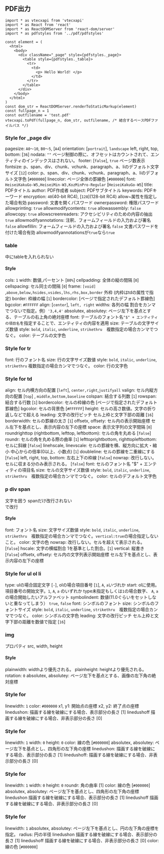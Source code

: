 ## PDF出力
```tsx: //server/ssr.pdf.tsx
import * as vtecxapi from 'vtecxapi'
import * as React from 'react'
import * as ReactDOMServer from 'react-dom/server'
import * as pdfstyles from '../pdf/pdfstyles'

const element = (
  <html>
    <body>
      <div className="_page" style={pdfstyles._page}>
        <table style={pdfstyles._table}>
          <tr>
            <td>
              <p> Hello World! </p>
            </td>
          </tr>
        </table>
      </div>
    </body>
  </html>
)
const dom_str = ReactDOMServer.renderToStaticMarkup(element)
const fullpage_n = 1
const outfilename = 'test.pdf'
vtecxapi.toPdf(fullpage_n, dom_str, outfilename, /* 結合するベースPDFファイルパス */)
```
### Style for _page div
pagesize: `A0～10`, `B0～5`, [`A4`]
orientation: [`portrait`], `landscape`
left, right, top, bottom: [`36`]
nodata: `""` ページ制御の際に、オフセットはカウントされて、エンティティのインデックスはされない。
footer: [`false`], `true` ページ数表示
fontsize: p、span、div、chunk、vchunk、paragraph、a、liのデフォルト文字サイズ [`12`]
color: p、span、div、chunk、vchunk、paragraph、a、liのデフォルト文字色 [`#000000`]
linecolor: ページ全体の罫線色 [`#000000`]
font: `HeiseiKakuGo-W5,HeiseiMin-W3,KozMinPro-Regular` [`HeiseiKakuGo-W5`]
title: PDFタイトル
author: PDF作成者
subject: PDFサブタイトル
keywords: PDFキーワード
encryption: `40`(40-bit RC4), [`128`](128-bit RC4) allow~属性を指定した場合有効
password: 文書を開くパスワード
ownerpassword: 権限パスワード
allowprinting: `true`
allowmodifycontents: `true`
allowassembly: `false`
allowcopy: `true`
allowscreenreaders: アクセシビリティのための内容の抽出 `true`
allowmodifyannotations: 注釈、フォームフィールドの入力および署名 `false`
allowfillin: フォームフィールドの入力および署名 `false` 文書パスワードを付けた場合有効 allowmodifyannotationsが`true`なら`true`

### table
中にtableを入れられない
#### Style
cols: `1`
width: 数値,パーセント [`80%`]
cellpadding: 全体の縦の間隔 [`0`]
cellspacing: セル同士の間隔 [`0`]
frame: `[void]` ,`above,below,hsides,vsides,lhs,rhs,box,border` 外枠 (内枠はtdの属性で指定)
border: 枠線の幅 [`1`]
bordercolor: [ページで指定されたデフォルト罫線色]
bgcolor: `#FFFFFF`
align: [`center`], `left, right`
widths: 各列の幅 割合をカンマでつないで指定。例）`'3,4,4'`
absolutex, absolutey: ページ左下を基点とする、テーブルの右上角の絶対座標
font: テーブルのフォント名`"$" + エンティティの項目名`を指定することで、エンティティの内容を適用
size: テーブルの文字サイズ数値
style: `bold`, `italic`, `underline`, `strikethru`　複数指定の場合カンマでつなぐ。
color: テーブルの文字色

### Style for tr
font: 行のフォント名
size: 行の文字サイズ数値
style: `bold`, `italic`, `underline`, `strikethru` 複数指定の場合カンマでつなぐ。
color: 行の文字色

### Style for td
align: セル内横方向の配置 [`left`], `center,right`,`justifyall`
valign: セル内縦方向の配置 [`top`] , `middle,bottom,baseline`
colspan: 結合する列数 [`1`]
rowspan: 結合する行数 [`1`]
bordercolor: セルの枠線の色 [ページで指定されたデフォルト罫線色]
bgcolor: セルの背景色 [`#FFFFFF`]
height: セルの高さ数値。文字の折り返しなどで超える
leading: 文字の改行ピッチ セル上枠と文字下部の距離 [`16`]
borderwidth: セルの罫線の太さ [`1`]
offsetx, offsety: セル内の表示開始座標	セル左下を基点とし、表示内容の左下の座標
space: 表示文字列の文字間隔 [`0`]
roundrighttop (rightbottom, lefttop, leftbottom): セルの角を丸める [`false`]
roundr: セルの角を丸める際の曲率 [`1`]
lefttoprightbottom, righttopleftbottom: セルに斜線 [`false`]
linehscale, linevscale: セルの罫線を横、縦方向に拡大・縮小 中心からの倍率(0以上、小数点) [`1`]
doubleline: セルの罫線を二重線にする [`false`]
left, right, top, bottom: 左右上下の枠線 [`false`]
nowrap: 改行しない。セルに収まる分のみ表示される。 [`false`]
font: セルのフォント名 "$" + エンティティの項目名
size: セルの文字サイズ数値
style: `bold`, `italic`, `underline`, `strikethru`　複数指定の場合カンマでつなぐ。
color: セルのデフォルト文字色

### p div span
文字を囲う spanだけ改行されない <br/>で改行
#### Style
font: フォント名
size: 文字サイズ数値
style: `bold`, `italic`, `underline`, `strikethru`　複数指定の場合カンマでつなぐ。`vertical:true`の場合指定しないこと。
color: 文字の色
nowrap: 改行しない。セルを超えて表示される。 [`false`]
hscale: 文字の横幅割合 1を基準とした割合。[`1`]
vertical: 縦書き [`false`]
offsetx, offsety: セル内の文字列表示開始座標	セル左下を基点とし、表示内容の左下の座標

### Style for ul ol li
type: ulの場合固定文字 [`-`],  olの場合項目番号 [`1`], `A`, `a`いづれか
start: olに使用。項目番号の開始文字。`1`, `A`, `a` のいずれか type未指定もしくは`1`の場合数字、 `A`, `a`の場合開始したいアルファベット
symbolindent: 数値(11.0ぐらいをセットしないと重なってしまう） `true`, `false`
font: シンボルのフォント
size: シンボルのフォントサイズ
style: `bold`, `italic`, `underline`, `strikethru`　複数指定の場合カンマでつなぐ。
color: シンボルの文字色
leading: 文字の改行ピッチ セル上枠と文字下部の距離を数値で指定 [`16`]
### img
プロパティ src, width, height
#### Style
plainwidth: widthより優先される。
plainheight: heightより優先される。
rotation: `0`
absolutex, absolutey: ページ左下を基点とする、画像の左下角の絶対座標

### Style for <div class="_line">
linewidth: `1`
color: `#000000`
x1, y1: 開始点の座標
x2, y2: 終了点の座標
linedushon: 描画する線を破線にする場合、表示部分の長さ [1]
linedushoff	描画する線を破線にする場合、非表示部分の長さ [0]

### Style for <div class="_rectangle">
linewidth: `1`
width: `0`
height: `0`
color: 線の色 [`#000000`]
absolutex, absolutey: ページ左下を基点とし、四角形の左下角の座標
linedushon: 描画する線を破線にする場合、表示部分の長さ [1]
linedushoff: 描画する線を破線にする場合、非表示部分の長さ [0]

### Style for <div class="_roundrectangle">
linewidth: `1`
width: `0`
height: `0`
roundr: 角の曲率 [1]
color: 線の色 [`#000000`]
absolutex, absolutey: ページ左下を基点とし、四角形の左下角の座標
linedushon	描画する線を破線にする場合、表示部分の長さ [1]
linedushoff	描画する線を破線にする場合、非表示部分の長さ [0]

### Style for <div class="_circle">
linewidth: `1`
absolutex, absolutey: ページ左下を基点とし、円の左下角の座標を指定。
radius: 円の半径
linedushon	描画する線を破線にする場合、表示部分の長さ [1]
linedushoff	描画する線を破線にする場合、非表示部分の長さ [0]
color: 線の色 [`#000000`]
